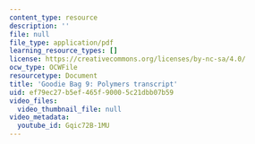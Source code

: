 ```yaml
---
content_type: resource
description: ''
file: null
file_type: application/pdf
learning_resource_types: []
license: https://creativecommons.org/licenses/by-nc-sa/4.0/
ocw_type: OCWFile
resourcetype: Document
title: 'Goodie Bag 9: Polymers transcript'
uid: ef79ec27-b5ef-465f-9000-5c21dbb07b59
video_files:
  video_thumbnail_file: null
video_metadata:
  youtube_id: Gqic72B-1MU
---
```

